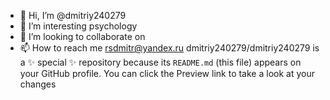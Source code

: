 - 👋 Hi, I’m @dmitriy240279
- 👀 I’m interesting psychology
- 💞️ I’m looking to collaborate on 
- 📫 How to reach me rsdmitr@yandex.ru
dmitriy240279/dmitriy240279 is a ✨ special ✨ repository because its `README.md` (this file) appears on your GitHub profile.
You can click the Preview link to take a look at your changes
